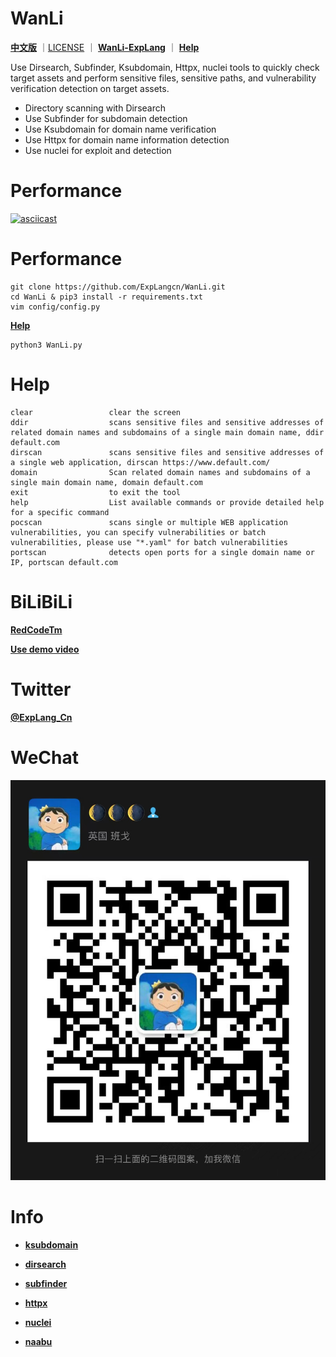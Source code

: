 # WanLi

**[中文版](README_CN.md)** ｜[LICENSE](LICENSE) ｜ **[WanLi-ExpLang](https://twitter.com/ExpLang_Cn)** ｜ **[Help](https://github.com/ExpLangcn/WanLi/wiki/Help---%E5%B8%AE%E5%8A%A9)**

Use Dirsearch, Subfinder, Ksubdomain, Httpx, nuclei tools to quickly check target assets and perform sensitive files, sensitive paths, and vulnerability verification detection on target assets.

* Directory scanning with Dirsearch
* Use Subfinder for subdomain detection
* Use Ksubdomain for domain name verification
* Use Httpx for domain name information detection
* Use nuclei for exploit and detection

# Performance

[![asciicast](https://asciinema.org/a/461330.svg)](https://asciinema.org/a/461330)

# Performance
```
git clone https://github.com/ExpLangcn/WanLi.git
cd WanLi & pip3 install -r requirements.txt
vim config/config.py
```
**[Help](https://github.com/ExpLangcn/WanLi/wiki/Help---%E5%B8%AE%E5%8A%A9)**
```
python3 WanLi.py
```
# Help
```
clear                 clear the screen
ddir                  scans sensitive files and sensitive addresses of related domain names and subdomains of a single main domain name, ddir default.com
dirscan               scans sensitive files and sensitive addresses of a single web application, dirscan https://www.default.com/
domain                Scan related domain names and subdomains of a single main domain name, domain default.com
exit                  to exit the tool
help                  List available commands or provide detailed help for a specific command
pocscan               scans single or multiple WEB application vulnerabilities, you can specify vulnerabilities or batch vulnerabilities, please use "*.yaml" for batch vulnerabilities
portscan              detects open ports for a single domain name or IP, portscan default.com
```

# BiLiBiLi

**[RedCodeTm](https://www.bilibili.com/)**

**[Use demo video](https://www.bilibili.com/video/BV1hL411c7XB/)**

# Twitter

**[@ExpLang_Cn](https://twitter.com/ExpLang_Cn)**

# WeChat

![WechatIMG408](img/WechatIMG408.jpeg)

# Info

* **[ksubdomain](https://github.com/knownsec/ksubdomain)**

* **[dirsearch](https://github.com/maurosoria/dirsearch)**

* **[subfinder](https://github.com/projectdiscovery/subfinder)**

* **[httpx](https://github.com/projectdiscovery/httpx)**

* **[nuclei](https://github.com/projectdiscovery/nuclei)**

* **[naabu](https://github.com/projectdiscovery/naabu)**
